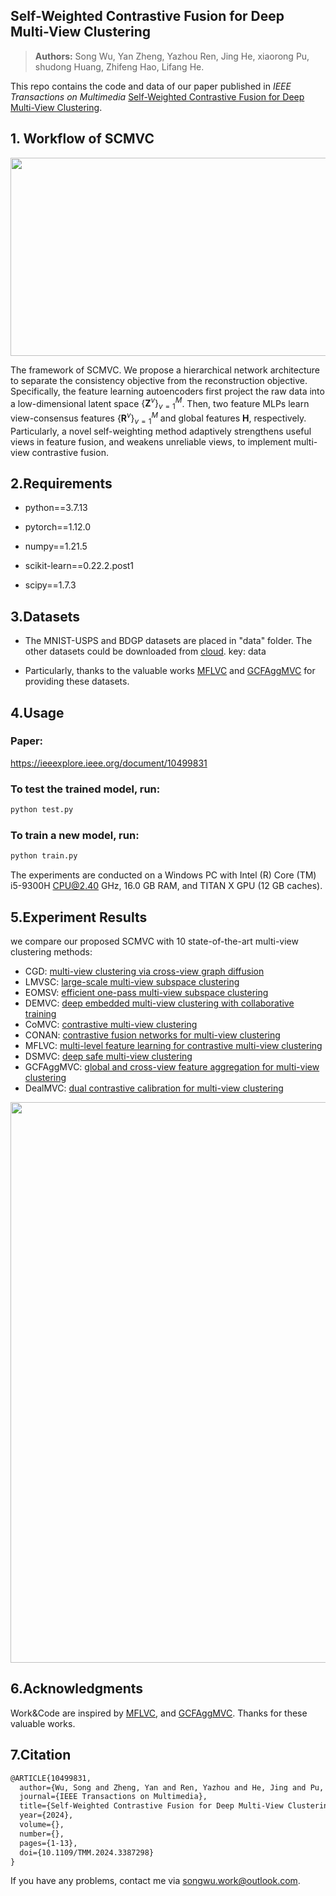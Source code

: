 ## Self-Weighted Contrastive Fusion for Deep Multi-View Clustering
> **Authors:**
Song Wu, Yan Zheng, Yazhou Ren, Jing He, xiaorong Pu, shudong Huang, Zhifeng Hao, Lifang He.

This repo contains the code and data of our paper published in *IEEE Transactions on Multimedia* [Self-Weighted Contrastive Fusion for Deep Multi-View Clustering](https://ieeexplore.ieee.org/document/10499831).

<!-- > [Self-Weighted Contrastive Fusion for Deep Multi-View Clustering](https://ieeexplore.ieee.org/document/10499831) -->

## 1. Workflow of SCMVC

<img src="https://github.com/SongwuJob/SCMVC/tree/main/figures/workflow.png"  width="897" height="317" />

The framework of SCMVC. We propose a hierarchical network architecture to separate the consistency objective from the reconstruction objective. Specifically, the feature learning autoencoders first project the raw data into a low-dimensional latent space $\{\mathbf{Z}^v\}_{v=1}^M$. Then, two feature MLPs learn view-consensus features $\{\mathbf{R}^v\}_{v=1}^M$ and global features $\mathbf{H}$, respectively. Particularly, a novel self-weighting method adaptively strengthens useful views in feature fusion, and weakens unreliable views, to implement multi-view contrastive fusion.

## 2.Requirements
- python==3.7.13

- pytorch==1.12.0

- numpy==1.21.5

- scikit-learn==0.22.2.post1

- scipy==1.7.3

## 3.Datasets

- The MNIST-USPS and BDGP datasets are placed in "data" folder. The other datasets could be downloaded from [cloud](https://pan.baidu.com/s/18If7bx2ZOVZhyijtzycjXA). key: data

- Particularly, thanks to the valuable works [MFLVC](https://github.com/SubmissionsIn/MFLVC) and [GCFAggMVC](https://github.com/Galaxy922/GCFAggMVC) for providing these datasets.

## 4.Usage

### Paper:
  https://ieeexplore.ieee.org/document/10499831

### To test the trained model, run:
```bash
python test.py
```

### To train a new model, run:
```bash
python train.py
```

The experiments are conducted on a Windows PC with Intel (R) Core (TM) i5-9300H CPU@2.40 GHz, 16.0 GB RAM, and TITAN X GPU (12 GB caches).


## 5.Experiment Results
we compare our proposed SCMVC with 10 state-of-the-art multi-view clustering methods:
- CGD: [multi-view clustering via cross-view graph diffusion](https://github.com/ChangTang/CGD)
- LMVSC: [large-scale multi-view subspace clustering](https://github.com/sckangz/LMVSC)
- EOMSV: [efficient one-pass multi-view subspace clustering](https://github.com/Tracesource/EOMSC-CA)
- DEMVC: [deep embedded multi-view clustering with collaborative training](https://github.com/SubmissionsIn/DEMVC)
- CoMVC: [contrastive multi-view clustering](https://github.com/DanielTrosten/mvc)
- CONAN: [contrastive fusion networks for multi-view clustering](https://github.com/Guanzhou-Ke/conan)
- MFLVC: [multi-level feature learning for contrastive multi-view clustering](https://github.com/SubmissionsIn/MFLVC)
- DSMVC: [deep safe multi-view clustering](https://github.com/Gasteinh/DSMVC)
- GCFAggMVC: [global and cross-view feature aggregation for multi-view clustering](https://github.com/Galaxy922/GCFAggMVC)
- DealMVC: [dual contrastive calibration for multi-view clustering](https://github.com/xihongyang1999/DealMVC)

<img src="https://github.com/SongwuJob/SCMVC/tree/main/figures/performance.png"  width="897"  />

## 6.Acknowledgments

Work&Code are inspired by [MFLVC](https://github.com/SubmissionsIn/MFLVC), and [GCFAggMVC](https://github.com/Galaxy922/GCFAggMVC). Thanks for these valuable works.

## 7.Citation

```latex
@ARTICLE{10499831,
  author={Wu, Song and Zheng, Yan and Ren, Yazhou and He, Jing and Pu, Xiaorong and Huang, Shudong and Hao, Zhifeng and He, Lifang},
  journal={IEEE Transactions on Multimedia}, 
  title={Self-Weighted Contrastive Fusion for Deep Multi-View Clustering}, 
  year={2024},
  volume={},
  number={},
  pages={1-13},
  doi={10.1109/TMM.2024.3387298}
}

```

If you have any problems, contact me via songwu.work@outlook.com.


